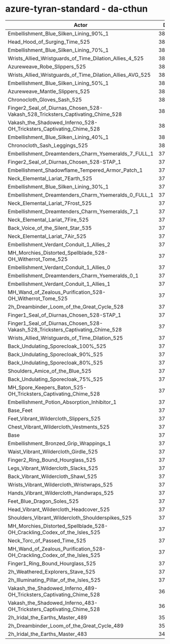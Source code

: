 # azure-tyran-standard - da-cthun
| Actor | DPS | Increase |
|---|:---:|:---:|
|Embellishment_Blue_Silken_Lining_90%_1|386011|2.74%|
|Head_Hood_of_Surging_Time_525|384387|2.31%|
|Embellishment_Blue_Silken_Lining_70%_1|383883|2.17%|
|Wrists_Allied_Wristguards_of_Time_Dilation_Allies_4_525|383746|2.14%|
|Azureweave_Robe_Slippers_525|382180|1.72%|
|Wrists_Allied_Wristguards_of_Time_Dilation_Allies_AVG_525|382122|1.71%|
|Embellishment_Blue_Silken_Lining_50%_1|381531|1.55%|
|Azureweave_Mantle_Slippers_525|381358|1.50%|
|Chronocloth_Gloves_Sash_525|381322|1.49%|
|Finger2_Seal_of_Diurnas_Chosen_528-Vakash_528_Tricksters_Captivating_Chime_528|381014|1.41%|
|Vakash_the_Shadowed_Inferno_528-OH_Tricksters_Captivating_Chime_528|381014|1.41%|
|Embellishment_Blue_Silken_Lining_40%_1|380192|1.19%|
|Chronocloth_Sash_Leggings_525|380029|1.15%|
|Embellishment_Dreamtenders_Charm_Ysemeralds_7_FULL_1|379952|1.13%|
|Finger2_Seal_of_Diurnas_Chosen_528-STAP_1|379530|1.02%|
|Embellishment_Shadowflame_Tempered_Armor_Patch_1|379529|1.02%|
|Neck_Elemental_Lariat_7Earth_525|379227|0.94%|
|Embellishment_Blue_Silken_Lining_30%_1|379148|0.91%|
|Embellishment_Dreamtenders_Charm_Ysemeralds_0_FULL_1|379143|0.91%|
|Neck_Elemental_Lariat_7Frost_525|379032|0.88%|
|Embellishment_Dreamtenders_Charm_Ysemeralds_7_1|378846|0.83%|
|Neck_Elemental_Lariat_7Fire_525|378829|0.83%|
|Back_Voice_of_the_Silent_Star_535|378796|0.82%|
|Neck_Elemental_Lariat_7Air_525|378575|0.76%|
|Embellishment_Verdant_Conduit_1_Allies_2|378160|0.65%|
|MH_Morchies_Distorted_Spellblade_528-OH_Witherrot_Tome_525|378075|0.63%|
|Embellishment_Verdant_Conduit_1_Allies_0|377989|0.61%|
|Embellishment_Dreamtenders_Charm_Ysemeralds_0_1|377976|0.60%|
|Embellishment_Verdant_Conduit_1_Allies_1|377961|0.60%|
|MH_Wand_of_Zealous_Purification_528-OH_Witherrot_Tome_525|377926|0.59%|
|2h_Dreambinder_Loom_of_the_Great_Cycle_528|377904|0.58%|
|Finger1_Seal_of_Diurnas_Chosen_528-STAP_1|377502|0.48%|
|Finger1_Seal_of_Diurnas_Chosen_528-Vakash_528_Tricksters_Captivating_Chime_528|377442|0.46%|
|Wrists_Allied_Wristguards_of_Time_Dilation_525|377060|0.36%|
|Back_Undulating_Sporecloak_100%_525|377037|0.35%|
|Back_Undulating_Sporecloak_90%_525|376780|0.28%|
|Back_Undulating_Sporecloak_80%_525|376729|0.27%|
|Shoulders_Amice_of_the_Blue_525|376616|0.24%|
|Back_Undulating_Sporecloak_75%_525|376487|0.21%|
|MH_Spore_Keepers_Baton_525-OH_Tricksters_Captivating_Chime_528|376292|0.15%|
|Embellishment_Potion_Absorption_Inhibitor_1|376202|0.13%|
|Base_Feet|376074|0.10%|
|Feet_Vibrant_Wildercloth_Slippers_525|375920|0.06%|
|Chest_Vibrant_Wildercloth_Vestments_525|375785|0.02%|
|Base|375713|0.00%|
|Embellishment_Bronzed_Grip_Wrappings_1|375582|-0.03%|
|Waist_Vibrant_Wildercloth_Girdle_525|375536|-0.05%|
|Finger2_Ring_Bound_Hourglass_525|375530|-0.05%|
|Legs_Vibrant_Wildercloth_Slacks_525|375498|-0.06%|
|Back_Vibrant_Wildercloth_Shawl_525|375494|-0.06%|
|Wrists_Vibrant_Wildercloth_Wristwraps_525|375384|-0.09%|
|Hands_Vibrant_Wildercloth_Handwraps_525|375363|-0.09%|
|Feet_Blue_Dragon_Soles_525|375351|-0.10%|
|Head_Vibrant_Wildercloth_Headcover_525|375046|-0.18%|
|Shoulders_Vibrant_Wildercloth_Shoulderspikes_525|375038|-0.18%|
|MH_Morchies_Distorted_Spellblade_528-OH_Crackling_Codex_of_the_Isles_525|374713|-0.27%|
|Neck_Torc_of_Passed_Time_525|374567|-0.31%|
|MH_Wand_of_Zealous_Purification_528-OH_Crackling_Codex_of_the_Isles_525|374299|-0.38%|
|Finger1_Ring_Bound_Hourglass_525|374247|-0.39%|
|2h_Weathered_Explorers_Stave_525|373426|-0.61%|
|2h_Illuminating_Pillar_of_the_Isles_525|373264|-0.65%|
|Vakash_the_Shadowed_Inferno_489-OH_Tricksters_Captivating_Chime_528|362883|-3.41%|
|Vakash_the_Shadowed_Inferno_483-OH_Tricksters_Captivating_Chime_528|360695|-4.00%|
|2h_Iridal_the_Earths_Master_489|352969|-6.05%|
|2h_Dreambinder_Loom_of_the_Great_Cycle_489|352210|-6.26%|
|2h_Iridal_the_Earths_Master_483|349611|-6.95%|
